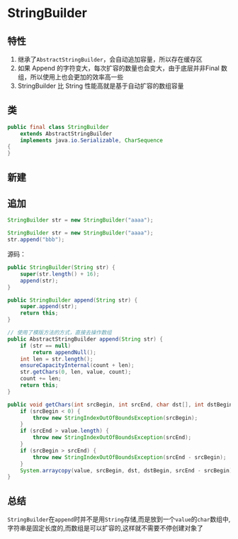 # StringBuilder

## 特性

1. 继承了`AbstractStringBuilder`，会自动追加容量，所以存在缓存区
2. 如果 Append 的字符变大，每次扩容的数量也会变大，由于底层并非Final 数组，所以使用上也会更加的效率高一些
3. StringBuilder 比 String 性能高就是基于自动扩容的数组容量



## 类

~~~java
public final class StringBuilder
    extends AbstractStringBuilder
    implements java.io.Serializable, CharSequence
{
}
~~~



## 新建



## 追加

~~~java
StringBuilder str = new StringBuilder("aaaa");

StringBuilder str = new StringBuilder("aaaa");
str.append("bbb");
~~~

源码：

~~~Java
public StringBuilder(String str) {
    super(str.length() + 16);
    append(str);
}

public StringBuilder append(String str) {
    super.append(str);
    return this;
}

// 使用了模版方法的方式，直接去操作数组
public AbstractStringBuilder append(String str) {
    if (str == null)
        return appendNull();
    int len = str.length();
    ensureCapacityInternal(count + len);
    str.getChars(0, len, value, count);
    count += len;
    return this;
}

public void getChars(int srcBegin, int srcEnd, char dst[], int dstBegin) {
    if (srcBegin < 0) {
        throw new StringIndexOutOfBoundsException(srcBegin);
    }
    if (srcEnd > value.length) {
        throw new StringIndexOutOfBoundsException(srcEnd);
    }
    if (srcBegin > srcEnd) {
        throw new StringIndexOutOfBoundsException(srcEnd - srcBegin);
    }
    System.arraycopy(value, srcBegin, dst, dstBegin, srcEnd - srcBegin);
}
~~~



## 总结

​		`StringBuilder`在`append`时并不是用`String`存储,而是放到一个`value`的`char`数组中,字符串是固定长度的,而数组是可以扩容的,这样就不需要不停创建对象了


